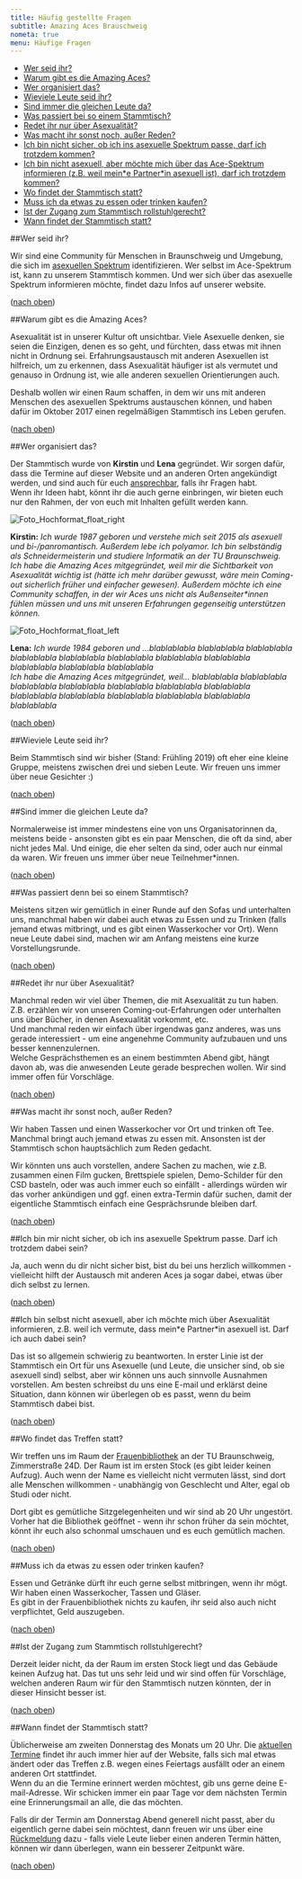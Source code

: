 ```yaml
---
title: Häufig gestellte Fragen
subtitle: Amazing Aces Brauschweig
nometa: true
menu: Häufige Fragen
---
```

<a name="top"></a>

- [Wer seid ihr?](#werseidihr)
- [Warum gibt es die Amazing Aces?](#warum)
- [Wer organisiert das?](#orga)
- [Wieviele Leute seid ihr?](#wieviele)
- [Sind immer die gleichen Leute da?](#diegleichenleute)
- [Was passiert bei so einem Stammtisch?](#waspassiert)
- [Redet ihr nur über Asexualität?](#thema)
- [Was macht ihr sonst noch, außer Reden?](#wassonst)
- [Ich bin nicht sicher, ob ich ins asexuelle Spektrum passe, darf ich trotzdem kommen?](#nichtsicher)
- [Ich bin nicht asexuell, aber möchte mich über das Ace-Spektrum informieren (z.B. weil mein\*e Partner\*in asexuell ist), darf ich trotzdem kommen?](#nichtace)
- [Wo findet der Stammtisch statt?](#wo)
- [Muss ich da etwas zu essen oder trinken kaufen?](#essen)
- [Ist der Zugang zum Stammtisch rollstuhlgerecht?](#rollstuhl)
- [Wann findet der Stammtisch statt?](#wann)

##<a name="werseidihr"></a>Wer seid ihr?

Wir sind eine Community für Menschen in Braunschweig und Umgebung, die sich im [asexuellen Spektrum](/das-asexuelle-spektrum/) identifizieren. Wer selbst im Ace-Spektrum ist, kann zu unserem Stammtisch kommen. Und wer sich über das asexuelle Spektrum informieren möchte, findet dazu Infos auf unserer website.

([nach oben](#top))

##<a name="warum"></a>Warum gibt es die Amazing Aces?

Asexualität ist in unserer Kultur oft unsichtbar. Viele Asexuelle denken, sie seien die Einzigen, denen es so geht, und fürchten, dass etwas mit ihnen nicht in Ordnung sei. Erfahrungsaustausch mit anderen Asexuellen ist hilfreich, um zu erkennen, dass Asexualität häufiger ist als vermutet und genauso in Ordnung ist, wie alle anderen sexuellen Orientierungen auch.

Deshalb wollen wir einen Raum schaffen, in dem wir uns mit anderen Menschen des asexuellen Spektrums austauschen können, und haben dafür im Oktober 2017 einen regelmäßigen Stammtisch ins Leben gerufen.

([nach oben](#top))

##<a name="orga"></a>Wer organisiert das?

Der Stammtisch wurde von **Kirstin** und **Lena** gegründet. Wir sorgen dafür, dass die Termine auf dieser Website und an anderen Orten angekündigt werden, und sind auch für euch [ansprechbar](/kontakt/), falls ihr Fragen habt.  
Wenn ihr Ideen habt, könnt ihr die auch gerne einbringen, wir bieten euch nur den Rahmen, der von euch mit Inhalten gefüllt werden kann.

![Foto_Hochformat_float_right](kirstin.jpg)

**Kirstin:** *Ich wurde 1987 geboren und verstehe mich seit 2015 als asexuell und bi-/panromantisch. Außerdem lebe ich polyamor. Ich bin selbständig als Schneidermeisterin und studiere Informatik an der TU Braunschweig.*  
*Ich habe die Amazing Aces mitgegründet, weil mir die Sichtbarkeit von Asexualität wichtig ist (hätte ich mehr darüber gewusst, wäre mein Coming-out sicherlich früher und einfacher gewesen). Außerdem möchte ich eine Community schaffen, in der wir Aces uns nicht als Außenseiter\*innen fühlen müssen und uns mit unseren Erfahrungen gegenseitig unterstützen können.*

![Foto_Hochformat_float_left](lena.png)

**Lena:** *Ich wurde 1984 geboren und ...blablablabla blablablabla blablablabla blablablabla blablablabla blablablabla blablablabla blablablabla blablablabla blablablabla blablablabla*  
*Ich habe die Amazing Aces mitgegründet, weil... blablablabla blablablabla blablablabla blablablabla blablablabla blablablabla blablablabla blablablabla blablablabla blablablabla blablablabla blablablabla blablablabla*

([nach oben](#top))

##<a name="wieviele"></a>Wieviele Leute seid ihr?

Beim Stammtisch sind wir bisher (Stand: Frühling 2019) oft eher eine kleine Gruppe, meistens zwischen drei und sieben Leute. Wir freuen uns immer über neue Gesichter :)

([nach oben](#top))

##<a name="diegleichenleute"></a>Sind immer die gleichen Leute da?

Normalerweise ist immer mindestens eine von uns Organisatorinnen da, meistens beide - ansonsten gibt es ein paar Menschen, die oft da sind, aber nicht jedes Mal. Und einige, die eher selten da sind, oder auch nur einmal da waren. Wir freuen uns immer über neue Teilnehmer*innen.

([nach oben](#top))

##<a name="waspassiert"></a>Was passiert denn bei so einem Stammtisch?

Meistens sitzen wir gemütlich in einer Runde auf den Sofas und unterhalten uns, manchmal haben wir dabei auch etwas zu Essen und zu Trinken (falls jemand etwas mitbringt, und es gibt einen Wasserkocher vor Ort). 
Wenn neue Leute dabei sind, machen wir am Anfang meistens eine kurze Vorstellungsrunde.

([nach oben](#top))

##<a name="thema"></a>Redet ihr nur über Asexualität?

Manchmal reden wir viel über Themen, die mit Asexualität zu tun haben. 
Z.B. erzählen wir von unseren Coming-out-Erfahrungen oder unterhalten uns über Bücher, in denen Asexualität vorkommt, etc.  
Und manchmal reden wir einfach über irgendwas ganz anderes, was uns gerade interessiert - um eine angenehme Community aufzubauen und uns besser kennenzulernen.  
Welche Gesprächsthemen es an einem bestimmten Abend gibt, hängt davon ab, was die anwesenden Leute gerade besprechen wollen. Wir sind immer offen für Vorschläge.

([nach oben](#top))

##<a name="wassonst"></a>Was macht ihr sonst noch, außer Reden?

Wir haben Tassen und einen Wasserkocher vor Ort und trinken oft Tee. Manchmal bringt auch jemand etwas zu essen mit. Ansonsten ist der Stammtisch schon hauptsächlich zum Reden gedacht. 

Wir könnten uns auch vorstellen, andere Sachen zu machen, wie z.B. zusammen einen Film gucken, Brettspiele spielen, Demo-Schilder für den CSD basteln, oder was auch immer euch so einfällt - allerdings würden wir das vorher ankündigen und ggf. einen extra-Termin dafür suchen, damit der eigentliche Stammtisch einfach eine Gesprächsrunde bleiben darf.

([nach oben](#top))

##<a name="nichtsicher"></a>Ich bin mir nicht sicher, ob ich ins asexuelle Spektrum passe. Darf ich trotzdem dabei sein?

Ja, auch wenn du dir nicht sicher bist, bist du bei uns herzlich willkommen - vielleicht hilft der Austausch mit anderen Aces ja sogar dabei, etwas über dich selbst zu lernen.

([nach oben](#top))

##<a name="nichtace"></a>Ich bin selbst nicht asexuell, aber ich möchte mich über Asexualität informieren, z.B. weil ich vermute, dass mein\*e Partner\*in asexuell ist. Darf ich auch dabei sein?

Das ist so allgemein schwierig zu beantworten. In erster Linie ist der Stammtisch ein Ort für uns Asexuelle (und Leute, die unsicher sind, ob sie asexuell sind) selbst, aber wir können uns auch sinnvolle Ausnahmen vorstellen. Am besten schreibst du uns eine E-mail und erklärst deine Situation, dann können wir überlegen ob es passt, wenn du beim Stammtisch dabei bist.

([nach oben](#top))

##<a name="wo"></a>Wo findet das Treffen statt?

Wir treffen uns im Raum der [Frauenbibliothek](https://www.frauenbib-bs.de/) an der TU Braunschweig, Zimmerstraße 24D. Der Raum ist im ersten Stock (es gibt leider keinen Aufzug). Auch wenn der Name es vielleicht nicht vermuten lässt, sind dort alle Menschen willkommen -  unabhängig von Geschlecht und Alter, egal ob Studi oder nicht.

Dort gibt es gemütliche Sitzgelegenheiten und wir sind ab 20 Uhr ungestört. Vorher hat die Bibliothek geöffnet - wenn ihr schon früher da sein möchtet, könnt ihr euch also schonmal umschauen und es euch gemütlich machen.

([nach oben](#top))

##<a name="essen"></a>Muss ich da etwas zu essen oder trinken kaufen?

Essen und Getränke dürft ihr euch gerne selbst mitbringen, wenn ihr mögt. Wir haben einen Wasserkocher, Tassen und Gläser.  
Es gibt in der Frauenbibliothek nichts zu kaufen, ihr seid also auch nicht verpflichtet, Geld auszugeben.

([nach oben](#top))

##<a name="rollstuhl"></a>Ist der Zugang zum Stammtisch rollstuhlgerecht?

Derzeit leider nicht, da der Raum im ersten Stock liegt und das Gebäude keinen Aufzug hat. Das tut uns sehr leid und wir sind offen für Vorschläge, welchen anderen Raum wir für den Stammtisch nutzen könnten, der in dieser Hinsicht besser ist.

([nach oben](#top))

##<a name="wann"></a>Wann findet der Stammtisch statt?

Üblicherweise am zweiten Donnerstag des Monats um 20 Uhr. Die [aktuellen Termine](/termine/) findet ihr auch immer hier auf der Website, falls sich mal etwas ändert oder das Treffen z.B. wegen eines Feiertags ausfällt oder an einem anderen Ort stattfindet.  
Wenn du an die Termine erinnert werden möchtest, gib uns gerne deine E-mail-Adresse. Wir schicken immer ein paar Tage vor dem nächsten Termin eine Erinnerungsmail an alle, die das möchten.

Falls dir der Termin am Donnerstag Abend generell nicht passt, aber du eigentlich gerne dabei sein möchtest, dann freuen wir uns über eine [Rückmeldung](/kontakt/) dazu - falls viele Leute lieber einen anderen Termin hätten, können wir dann überlegen, wann ein besserer Zeitpunkt wäre.

([nach oben](#top))
